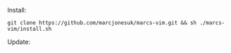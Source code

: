 Install:
```
git clone https://github.com/marcjonesuk/marcs-vim.git && sh ./marcs-vim/install.sh
```

Update:
